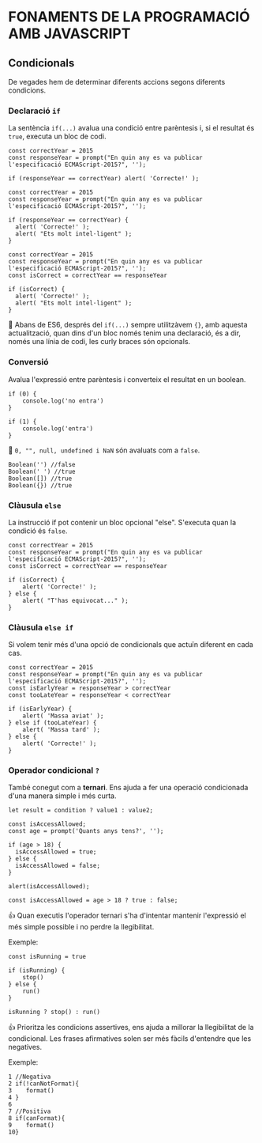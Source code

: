# FONAMENTS DE LA PROGRAMACIÓ AMB JAVASCRIPT

##  **Condicionals**

De vegades hem de determinar diferents accions segons diferents condicions.

### **Declaració ```if```**

La sentència ```if(...)``` avalua una condició entre parèntesis i, si el resultat és ```true```, executa un bloc de codi.

```
const correctYear = 2015
const responseYear = prompt("En quin any es va publicar l'especificació ECMAScript-2015?", '');

if (responseYear == correctYear) alert( 'Correcte!' );
```

```
const correctYear = 2015
const responseYear = prompt("En quin any es va publicar l'especificació ECMAScript-2015?", '');

if (responseYear == correctYear) {
  alert( 'Correcte!' );
  alert( "Ets molt intel·ligent" );
}
```

```
const correctYear = 2015
const responseYear = prompt("En quin any es va publicar l'especificació ECMAScript-2015?", '');
const isCorrect = correctYear == responseYear

if (isCorrect) {
  alert( 'Correcte!' );
  alert( "Ets molt intel·ligent" );
}
```

🚨 Abans de ES6, després del ```if(...)``` sempre utilitzàvem ```{}```, amb aquesta actualització, quan dins d'un bloc només tenim una declaració, és a dir, només una línia de codi, les curly braces són opcionals.

### **Conversió**

Avalua l'expressió entre parèntesis i converteix el resultat en un boolean.

```
if (0) {
    console.log('no entra')
}
```
```
if (1) {
    console.log('entra')
}
```

🚨 ```0, "", null, undefined i NaN``` són avaluats com a ```false```. 

```
Boolean('') //false
Boolean(' ') //true
Boolean([]) //true
Boolean({}) //true
```

### **Clàusula ```else```**

La instrucció if pot contenir un bloc opcional "else". S'executa quan la condició és ```false```.

```
const correctYear = 2015
const responseYear = prompt("En quin any es va publicar l'especificació ECMAScript-2015?", '');
const isCorrect = correctYear == responseYear

if (isCorrect) {
    alert( 'Correcte!' );
} else {
    alert( "T'has equivocat..." );
}
```
### **Clàusula ```else if```**

Si volem tenir més d'una opció de condicionals que actuïn diferent en cada cas.

```
const correctYear = 2015
const responseYear = prompt("En quin any es va publicar l'especificació ECMAScript-2015?", '');
const isEarlyYear = responseYear > correctYear
const tooLateYear = responseYear < correctYear

if (isEarlyYear) {
    alert( 'Massa aviat' );
} else if (tooLateYear) {
    alert( 'Massa tard' );
} else {
    alert( 'Correcte!' );
}
```
### **Operador condicional ```?```**

També conegut com a **ternari**. Ens ajuda a fer una operació condicionada d'una manera simple i més curta.
```
let result = condition ? value1 : value2;
```
```
const isAccessAllowed;
const age = prompt('Quants anys tens?', '');

if (age > 18) {
  isAccessAllowed = true;
} else {
  isAccessAllowed = false;
}

alert(isAccessAllowed);
```

```
const isAccessAllowed = age > 18 ? true : false;
```

👍 Quan executis l'operador ternari s'ha d'intentar mantenir l'expressió el més simple possible i no perdre la llegibilitat.

Exemple:
```
const isRunning = true

if (isRunning) {
    stop()
} else {
    run()
}

isRunning ? stop() : run()
```

👍 Prioritza les condicions assertives, ens ajuda a millorar la llegibilitat de la condicional. Les frases afirmatives solen ser més fàcils d'entendre que les negatives.

Exemple:
```
1 //Negativa
2 if(!canNotFormat){
3    format()
4 }
6
7 //Positiva
8 if(canFormat){
9    format()
10}
```
